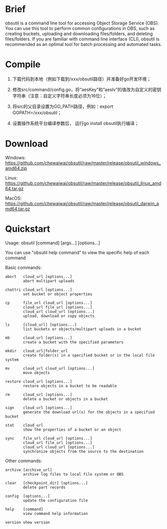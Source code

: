 # Brief
obsutil is a command line tool for accessing Object Storage Service (OBS). You can use this tool to perform common configurations in OBS, such as creating buckets, uploading and downloading files/folders, and deleting files/folders. If you are familiar with command line interface (CLI), obsutil is recommended as an optimal tool for batch processing and automated tasks.

# Compile
1. 下载代码到本地（例如下载到/xxx/obsutil路径）并准备好go开发环境；

2. 修改src/command/config.go，将“aesKey”和“aesIv”的值改为自定义的密钥字符串（注意：自定义字符串长度必须为16位）；

3. 将src的父目录设置为GO_PATH路径，例如：export GOPATH=/xxx/obsutil；

4. 设置操作系统平台编译参数后， 运行go install obsutil执行编译；

# Download
Windows: https://github.com/chewaiwai/obsutil/raw/master/release/obsutil_windows_amd64.zip

Linux: https://github.com/chewaiwai/obsutil/raw/master/release/obsutil_linux_amd64.tar.gz

MacOS: https://github.com/chewaiwai/obsutil/raw/master/release/obsutil_darwin_amd64.tar.gz

# Quickstart

Usage: obsutil [command] [args...] [options...]

You can use "obsutil help command" to view the specific help of each command

Basic commands:

    abort   cloud_url [options...]
            abort multipart uploads       

    chattri cloud_url [options...]        
            set bucket or object properties
          
    cp      file_url cloud_url [options...]
            cloud_url file_url [options...]
            cloud_url cloud_url [options...]
            upload, download or copy objects
          
    ls      [cloud_url] [options...]      
            list buckets or objects/multipart uploads in a bucket

    mb      cloud_url [options...]        
            create a bucket with the specified parameters

    mkdir   cloud_url|folder_url          
            create folder(s) in a specified bucket or in the local file system

    mv      cloud_url cloud_url [options...]
            move objects                  

    restore cloud_url [options...]        
            restore objects in a bucket to be readable

    rm      cloud_url [options...]        
            delete a bucket or objects in a bucket

    sign    cloud_url [options...]        
            generate the download url(s) for the objects in a specified bucket

    stat    cloud_url                     
            show the properties of a bucket or an object

    sync    file_url cloud_url [options...]
            cloud_url file_url [options...]
            cloud_url cloud_url [options...]
            synchronize objects from the source to the destination

Other commands:

    archive [archive_url]                 
            archive log files to local file system or OBS

    clear   [checkpoint_dir] [options...] 
            delete part records           

    config  [options...]                  
            update the configuration file 

    help    [command]                     
            view command help information 

    version show version      
